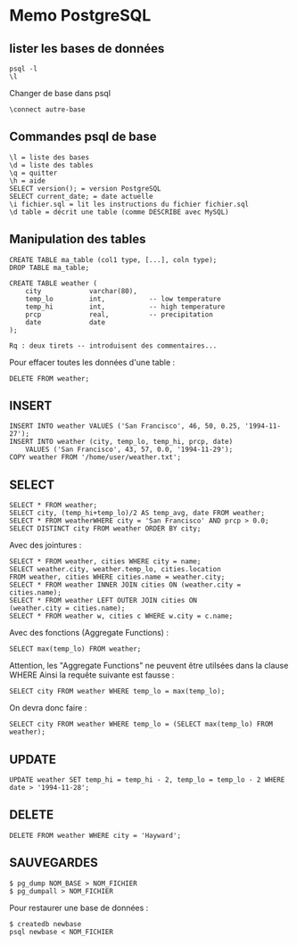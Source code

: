# Memo PostgreSQL

## lister les bases de données
```
psql -l
\l
```

Changer de base dans psql
```
\connect autre-base
```

## Commandes psql de base

```
\l = liste des bases
\d = liste des tables
\q = quitter
\h = aide
SELECT version(); = version PostgreSQL
SELECT current_date; = date actuelle
\i fichier.sql = lit les instructions du fichier fichier.sql
\d table = décrit une table (comme DESCRIBE avec MySQL)
```

## Manipulation des tables
```
CREATE TABLE ma_table (col1 type, [...], coln type);
DROP TABLE ma_table;

CREATE TABLE weather (
    city            varchar(80),
    temp_lo         int,           -- low temperature
    temp_hi         int,           -- high temperature
    prcp            real,          -- precipitation
    date            date
);

Rq : deux tirets -- introduisent des commentaires...
```

Pour effacer toutes les données d'une table :

```
DELETE FROM weather;
```

## INSERT

```
INSERT INTO weather VALUES ('San Francisco', 46, 50, 0.25, '1994-11-27');
INSERT INTO weather (city, temp_lo, temp_hi, prcp, date)
    VALUES ('San Francisco', 43, 57, 0.0, '1994-11-29');
COPY weather FROM '/home/user/weather.txt';
```

## SELECT
```
SELECT * FROM weather;
SELECT city, (temp_hi+temp_lo)/2 AS temp_avg, date FROM weather;
SELECT * FROM weatherWHERE city = 'San Francisco' AND prcp > 0.0;
SELECT DISTINCT city FROM weather ORDER BY city;
```

Avec des jointures :

```
SELECT * FROM weather, cities WHERE city = name;
SELECT weather.city, weather.temp_lo, cities.location 
FROM weather, cities WHERE cities.name = weather.city;
SELECT * FROM weather INNER JOIN cities ON (weather.city = cities.name);
SELECT * FROM weather LEFT OUTER JOIN cities ON 
(weather.city = cities.name);
SELECT * FROM weather w, cities c WHERE w.city = c.name;
```

Avec des fonctions (Aggregate Functions) :

```
SELECT max(temp_lo) FROM weather;
```

Attention, les "Aggregate Functions" ne peuvent être utilsées dans la clause WHERE
Ainsi la requête suivante est fausse :

```
SELECT city FROM weather WHERE temp_lo = max(temp_lo);
```

On devra donc faire :

```
SELECT city FROM weather WHERE temp_lo = (SELECT max(temp_lo) FROM weather);
```

## UPDATE
```
UPDATE weather SET temp_hi = temp_hi - 2, temp_lo = temp_lo - 2 WHERE date > '1994-11-28';
```

## DELETE
```
DELETE FROM weather WHERE city = 'Hayward';
```

## SAUVEGARDES

```
$ pg_dump NOM_BASE > NOM_FICHIER
$ pg_dumpall > NOM_FICHIER
```

Pour restaurer une base de données :

```
$ createdb newbase
psql newbase < NOM_FICHIER
```
